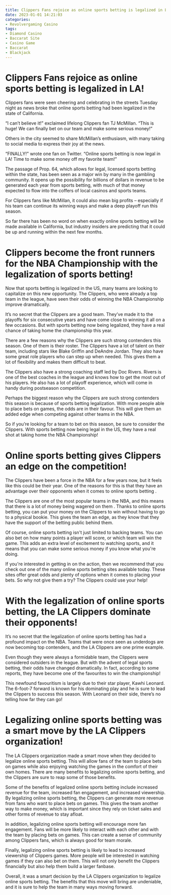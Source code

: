 ```yaml
---
title: Clippers Fans rejoice as online sports betting is legalized in LA!
date: 2023-01-01 14:21:03
categories:
- Revolvergaming Casino
tags:
- Diamond Casino
- Baccarat Site
- Casino Game
- Baccarat
- Blackjack
---
```



#  Clippers Fans rejoice as online sports betting is legalized in LA!

Clippers fans were seen cheering and celebrating in the streets Tuesday night as news broke that online sports betting had been legalized in the state of California.

“I can’t believe it!” exclaimed lifelong Clippers fan TJ McMillan. “This is huge! We can finally bet on our team and make some serious money!”

Others in the city seemed to share McMillan’s enthusiasm, with many taking to social media to express their joy at the news.

“FINALLY!” wrote one fan on Twitter. “Online sports betting is now legal in LA! Time to make some money off my favorite team!”

The passage of Prop. 64, which allows for legal, licensed sports betting within the state, has been seen as a major win by many in the gambling community. It opens up the possibility for billions of dollars in revenue to be generated each year from sports betting, with much of that money expected to flow into the coffers of local casinos and sports teams.

For Clippers fans like McMillan, it could also mean big profits – especially if his team can continue its winning ways and make a deep playoff run this season.

So far there has been no word on when exactly online sports betting will be made available in California, but industry insiders are predicting that it could be up and running within the next few months.

#  Clippers become the front runners for the NBA Championship with the legalization of sports betting!

Now that sports betting is legalized in the US, many teams are looking to capitalize on this new opportunity. The Clippers, who were already a top team in the league, have seen their odds of winning the NBA Championship improve dramatically.

It’s no secret that the Clippers are a good team. They’ve made it to the playoffs for six consecutive years and have come close to winning it all on a few occasions. But with sports betting now being legalized, they have a real chance of taking home the championship this year.

There are a few reasons why the Clippers are such strong contenders this season. One of them is their roster. The Clippers have a lot of talent on their team, including stars like Blake Griffin and DeAndre Jordan. They also have some great role players who can step up when needed. This gives them a lot of flexibility and makes them difficult to beat.

The Clippers also have a strong coaching staff led by Doc Rivers. Rivers is one of the best coaches in the league and knows how to get the most out of his players. He also has a lot of playoff experience, which will come in handy during postseason competition.

Perhaps the biggest reason why the Clippers are such strong contenders this season is because of sports betting legalization. With more people able to place bets on games, the odds are in their favour. This will give them an added edge when competing against other teams in the NBA.

So if you’re looking for a team to bet on this season, be sure to consider the Clippers. With sports betting now being legal in the US, they have a real shot at taking home the NBA Championship!

#  Online sports betting gives Clippers an edge on the competition!

The Clippers have been a force in the NBA for a few years now, but it feels like this could be their year. One of the reasons for this is that they have an advantage over their opponents when it comes to online sports betting .

The Clippers are one of the most popular teams in the NBA, and this means that there is a lot of money being wagered on them . Thanks to online sports betting, you can put your money on the Clippers to win without having to go to a physical bookie. This gives the team an edge, as they know that they have the support of the betting public behind them.

Of course, online sports betting isn't just limited to backing teams. You can also bet on how many points a player will score, or which team will win the game. This adds an extra level of excitement to watching sports, and it means that you can make some serious money if you know what you're doing.

If you're interested in getting in on the action, then we recommend that you check out one of the many online sports betting sites available today. These sites offer great odds and plenty of options when it comes to placing your bets. So why not give them a try? The Clippers could use your help!

#  With the legalization of online sports betting, the LA Clippers dominate their opponents!

It’s no secret that the legalization of online sports betting has had a profound impact on the NBA. Teams that were once seen as underdogs are now becoming top contenders, and the LA Clippers are one prime example.

Even though they were always a formidable team, the Clippers were considered outsiders in the league. But with the advent of legal sports betting, their odds have changed dramatically. In fact, according to some reports, they have become one of the favourites to win the championship!

This newfound favouritism is largely due to their star player, Kawhi Leonard. The 6-foot-7 forward is known for his dominating play and he is sure to lead the Clippers to success this season. With Leonard on their side, there’s no telling how far they can go!

#  Legalizing online sports betting was a smart move by the LA Clippers organization!

The LA Clippers organization made a smart move when they decided to legalize online sports betting. This will allow fans of the team to place bets on games while also enjoying watching the games in the comfort of their own homes. There are many benefits to legalizing online sports betting, and the Clippers are sure to reap some of those benefits.

Some of the benefits of legalized online sports betting include increased revenue for the team, increased fan engagement, and increased viewership. By legalizing online sports betting, the Clippers can generate more revenue from fans who want to place bets on games. This gives the team another way to make money, which is important since they rely on ticket sales and other forms of revenue to stay afloat.

In addition, legalizing online sports betting will encourage more fan engagement. Fans will be more likely to interact with each other and with the team by placing bets on games. This can create a sense of community among Clippers fans, which is always good for team morale.

Finally, legalizing online sports betting is likely to lead to increased viewership of Clippers games. More people will be interested in watching games if they can also bet on them. This will not only benefit the Clippers financially but also help them build a larger fanbase.

Overall, it was a smart decision by the LA Clippers organization to legalize online sports betting. The benefits that this move will bring are undeniable, and it is sure to help the team in many ways moving forward.